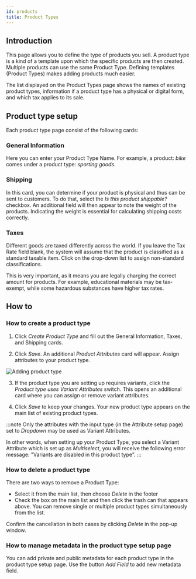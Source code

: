 ```yaml
---
id: products
title: Product Types
---
```


## Introduction

This page allows you to define the type of products you sell. A product type is a kind of a template upon which the specific products are then created. Multiple products can use the same Product Type. Defining templates (Product Types) makes adding products much easier.

The list displayed on the Product Types page shows the names of existing product types, information if a product type has a physical or digital form, and which tax applies to its sale.

## Product type setup

Each product type page consist of the following cards:

### General Information

Here you can enter your Product Type Name. For example, a product: _bike_ comes under a product type: _sporting goods_.

### Shipping

In this card, you can determine if your product is physical and thus can be sent to customers. To do that, select the _Is&nbsp;this&nbsp;product&nbsp;shippable?_ checkbox. An additional field will then appear to note the weight of the products. Indicating the weight is essential for calculating shipping costs correctly.

### Taxes

Different goods are taxed differently across the world. If you leave the Tax Rate field blank, the system will assume that the product is classified as a standard taxable item. Click on the drop-down list to assign non-standard classifications.

This is very important, as it means you are legally charging the correct amount for products. For example, educational materials may be tax-exempt, while some hazardous substances have higher tax rates.

## How to

### How to create a product type

1. Click _Create&nbsp;Product&nbsp;Type_ and fill out the General Information, Taxes, and Shipping cards.

2. Click _Save_. An additional _Product Attributes_ card will appear. Assign attributes to your product type.

![Adding product type](/assets/dashboard-config/config2.JPG)

3. If the product type you are setting up requires variants, click the _Product&nbsp;type&nbsp;uses&nbsp;Variant&nbsp;Attributes_ switch. This opens an additional card where you can assign or remove variant attributes.

4. Click _Save_ to keep your changes. Your new product type appears on the main list of existing product types.

:::note
Only the attributes with the input type (in the Attribute setup page) set to _Dropdown_ may be used as Variant Attributes.

In other words, when setting up your Product Type, you select a Variant Attribute which is set up as _Multiselect_, you will receive the following error message: "Variants are disabled in this product type".
:::

### How to delete a product type

There are two ways to remove a Product Type:

- Select it from the main list, then choose _Delete_ in the footer
- Check the box on the main list and then click the trash can that appears above. You can remove single or multiple product types simultaneously from the list.

Confirm the cancellation in both cases by clicking _Delete_ in the pop-up window.

### How to manage metadata in the product type setup page

You can add private and public metadata for each product type in the product type setup page. Use the button _Add Field_ to add new metadata field. 
